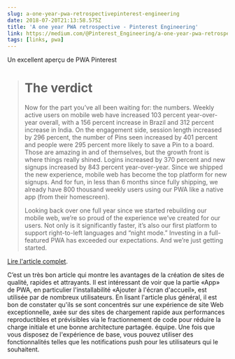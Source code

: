 ```yaml
---
slug: a-one-year-pwa-retrospectivepinterest-engineering
date: 2018-07-20T21:13:58.575Z
title: 'A one year PWA retrospective - Pinterest Engineering'
link: https://medium.com/@Pinterest_Engineering/a-one-year-pwa-retrospective-f4a2f4129e05
tags: [links, pwa]
---
```

Un excellent aperçu de PWA Pinterest

> # The verdict
> Now for the part you&#x2019;ve all been waiting for: the numbers. Weekly active users on mobile web have increased 103 percent year-over-year overall, with a 156 percent increase in Brazil and 312 percent increase in India. On the engagement side, session length increased by 296 percent, the number of Pins seen increased by 401 percent and people were 295 percent more likely to save a Pin to a board. Those are amazing in and of themselves, but the growth front is where things really shined. Logins increased by 370 percent and new signups increased by 843 percent year-over-year. Since we shipped the new experience, mobile web has become the top platform for new signups. And for fun, in less than 6 months since fully shipping, we already have 800 thousand weekly users using our PWA like a native app (from their homescreen).
> 
> Looking back over one full year since we started rebuilding our mobile web, we&#x2019;re so proud of the experience we&#x2019;ve created for our users. Not only is it significantly faster, it&#x2019;s also our first platform to support right-to-left languages and &#x201c;night mode.&#x201d; Investing in a full-featured PWA has exceeded our expectations. And we&#x2019;re just getting started.


[Lire l'article complet](https://medium.com/@Pinterest_Engineering/a-one-year-pwa-retrospective-f4a2f4129e05).

C’est un très bon article qui montre les avantages de la création de sites de qualité, rapides et attrayants. Il est intéressant de voir que la partie «App» de PWA, en particulier l'installabilité «Ajouter à l'écran d'accueil», est utilisée par de nombreux utilisateurs. En lisant l'article plus général, il est bon de constater qu'ils se sont concentrés sur une expérience de site Web exceptionnelle, axée sur des sites de chargement rapide aux performances reproductibles et prévisibles via le fractionnement de code pour réduire la charge initiale et une bonne architecture partagée. équipe. Une fois que vous disposez de l'expérience de base, vous pouvez utiliser des fonctionnalités telles que les notifications push pour les utilisateurs qui le souhaitent.
